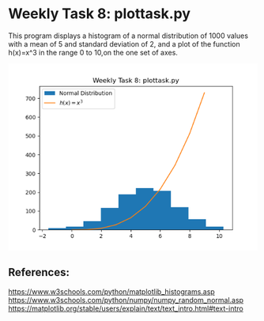 # Weekly Task 8: plottask.py

This program displays a histogram of a normal distribution of 1000 values with a mean of 5 and standard deviation of 2, and a plot of the function h(x)=x^3 in the range 0 to 10,on the one set of axes.

![plottask.png](https://github.com/eoghanpw/pands-weekly-tasks/blob/main/week08/plottask.png)

## References:
https://www.w3schools.com/python/matplotlib_histograms.asp
https://www.w3schools.com/python/numpy/numpy_random_normal.asp
https://matplotlib.org/stable/users/explain/text/text_intro.html#text-intro